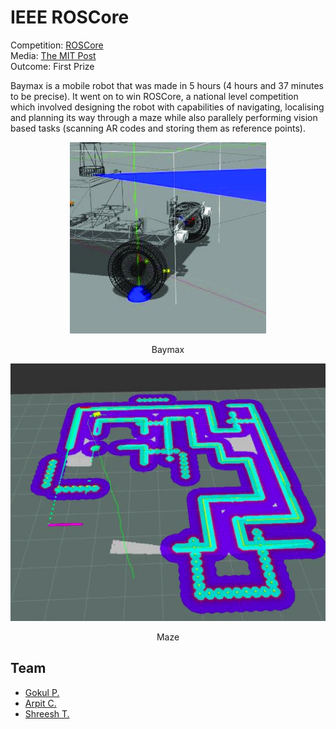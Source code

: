 # IEEE ROSCore
Competition: [ROSCore](https://unstop.com/competitions/roscore-by-robotrek-techtatva-2020-manipal-institute-of-technology-mit-manipal-132427) <br>
Media: [The MIT Post](https://themitpost.com/techtatva20%E2%81%A0-robotrek/) <br>
Outcome: First Prize

Baymax is a mobile robot that was made in 5 hours (4 hours and 37 minutes to be precise). It went on to win ROSCore, a national level competition which involved designing the robot with capabilities of navigating, localising and planning its way through a maze while also parallely performing vision based tasks (scanning AR codes and storing them as reference points).

<div align="center">
 <img src="./assets/baymax.png" alt="Baymax" />
 <p>Baymax</p>
 <img src="./assets/maze.png" alt="Maze" />
 <p>Maze</p>
</div>

## Team
- [Gokul P.](https://www.linkedin.com/in/gokulp01/)
- [Arpit C.](https://www.linkedin.com/in/arpitchauhan100/)
- [Shreesh T.](https://www.linkedin.com/in/xshreesh/)
